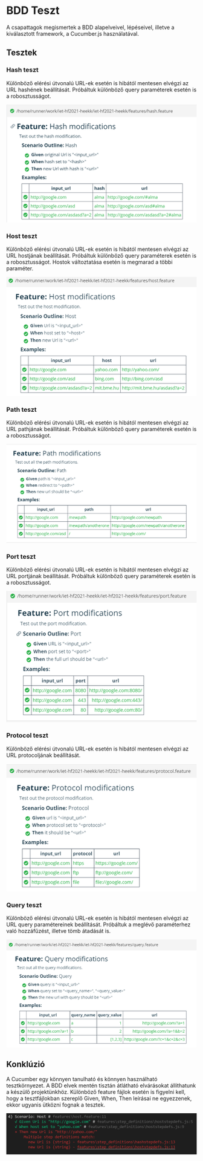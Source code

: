 # BDD Teszt
A csapattagok megismertek a BDD alapelveivel, lépéseivel, illetve a kiválasztott framework, a Cucumber.js használatával.
## Tesztek
### Hash teszt
Különböző elérési útvonalú URL-ek esetén is hibától mentesen elvégzi az URL hashének beállítását. Próbáltuk különböző query paraméterek esetén is a robosztusságot.

![](img/bdd/hash.png)

### Host teszt
Különböző elérési útvonalú URL-ek esetén is hibától mentesen elvégzi az URL hostjának beállítását. Próbáltuk különböző query paraméterek esetén is a robosztusságot. Hostok változtatása esetén is megmarad a többi paraméter.

![](img/bdd/host.png)

### Path teszt
Különböző elérési útvonalú URL-ek esetén is hibától mentesen elvégzi az URL pathjának beállítását. Próbáltuk különböző query paraméterek esetén is a robosztusságot.

![](img/bdd/path.png)

### Port teszt
Különböző elérési útvonalú URL-ek esetén is hibától mentesen elvégzi az URL portjának beállítását. Próbáltuk különböző query paraméterek esetén is a robosztusságot.

![](img/bdd/port.png)

### Protocol teszt
Különböző elérési útvonalú URL-ek esetén is hibától mentesen elvégzi az URL protocoljának beállítását.

![](img/bdd/protocol.png)

### Query teszt
Különböző elérési útvonalú URL-ek esetén is hibától mentesen elvégzi az URL query paramétereinek beállítását. Próbáltuk a meglévő paraméterhez való hozzáfűzést, illetve tömb átadását is.

![](img/bdd/query.png)

## Konklúzió
A Cucumber egy könnyen tanulható és könnyen használható tesztkörnyezet. A BDD elvek mentén tisztán átlátható elvárásokat állíthatunk a készülő projektünkhöz.
Különböző feature fájlok esetén is figyelni kell, hogy a tesztfájlokban szereplő Given, When, Then leírásai ne egyezzenek, ekkor ugyanis ütközni fognak a tesztek.

![](img/bdd/error.png)